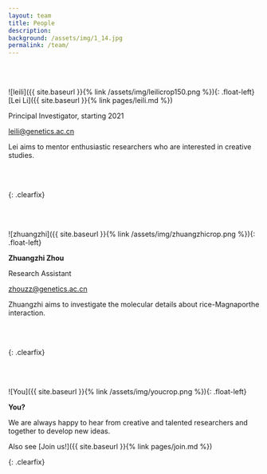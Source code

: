 ```yaml
---
layout: team
title: People
description: 
background: /assets/img/1_14.jpg
permalink: /team/
---
```

<br/>
<br/>

![leili]({{ site.baseurl }}{% link /assets/img/leilicrop150.png %}){: .float-left}
[Lei Li]({{ site.baseurl }}{% link pages/leili.md %})
 
 
Principal Investigator, starting 2021
 
 
<leili@genetics.ac.cn>
 
 
Lei aims to mentor enthusiastic researchers who are interested in creative studies.

<br/>
<br/>

{: .clearfix}

<br/>
<br/>


![zhuangzhi]({{ site.baseurl }}{% link /assets/img/zhuangzhicrop.png %}){: .float-left}
 
 
**Zhuangzhi Zhou**
 
 
Research Assistant
 
 
<zhouzz@genetics.ac.cn>
 
 
Zhuangzhi aims to investigate the molecular details about rice-Magnaporthe interaction.

<br/>
<br/>

{: .clearfix}

<br/>
<br/>


![You]({{ site.baseurl }}{% link /assets/img/youcrop.png %}){: .float-left}
 
 
**You?**
 
 
 
We are always happy to hear from creative and talented researchers and together to develop new ideas. 
 
 
Also see [Join us!]({{ site.baseurl }}{% link pages/join.md %})

{: .clearfix}
